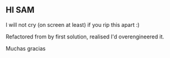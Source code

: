 ## HI SAM

I will not cry (on screen at least) if you rip this apart :) 

Refactored from by first solution, realised I'd overengineered it. 

Muchas gracias 
